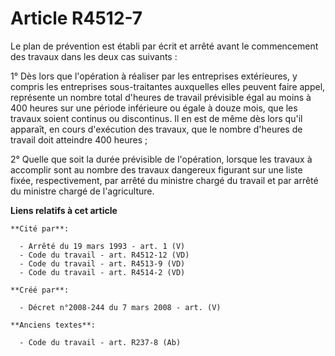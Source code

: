 # Article R4512-7

Le plan de prévention est établi par écrit et arrêté avant le commencement des travaux dans les deux cas suivants :

1° Dès lors que l'opération à réaliser par les entreprises extérieures, y compris les entreprises sous-traitantes auxquelles
elles peuvent faire appel, représente un nombre total d'heures de travail prévisible égal au moins à 400 heures sur une
période inférieure ou égale à douze mois, que les travaux soient continus ou discontinus. Il en est de même dès lors qu'il
apparaît, en cours d'exécution des travaux, que le nombre d'heures de travail doit atteindre 400 heures ;

2° Quelle que soit la durée prévisible de l'opération, lorsque les travaux à accomplir sont au nombre des travaux dangereux
figurant sur une liste fixée, respectivement, par arrêté du ministre chargé du travail et par arrêté du ministre chargé de
l'agriculture.

**Liens relatifs à cet article**

	**Cité par**:

	  - Arrêté du 19 mars 1993 - art. 1 (V)
	  - Code du travail - art. R4512-12 (VD)
	  - Code du travail - art. R4513-9 (VD)
	  - Code du travail - art. R4514-2 (VD)

	**Créé par**:

	  - Décret n°2008-244 du 7 mars 2008 - art. (V)

	**Anciens textes**:

	  - Code du travail - art. R237-8 (Ab)
